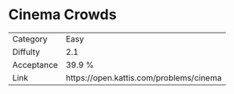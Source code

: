 # Cinema Crowds

<table>
    <tr>
        <td>Category</td>
        <td>Easy</td>
    </tr>
    <tr>
        <td>Diffulty</td>
        <td>2.1</td>
    </tr>
    <tr>
        <td>Acceptance</td>
        <td>39.9 %</td>
    </tr>
    <tr>
        <td>Link</td>
        <td>https://open.kattis.com/problems/cinema</td>
    </tr>
</table>